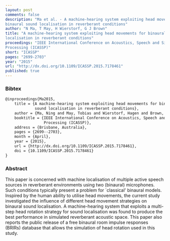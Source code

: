 ```yaml
---
layout: post
comments: false
description: "Ma et al. - A machine-hearing system exploiting head movements for
binaural sound localisation in reverberant conditions"
author: "N Ma, T May, H Wierstorf, G J Brown"
title: "A machine-hearing system exploiting head movements for binaural sound
localisation in reverberant conditions"
proceedings: "IEEE International Conference on Acoustics, Speech and Signal
Processing (ICASSP)"
short: "ICASSP"
pages: "2699-2703"
year: "2015"
url: "http://dx.doi.org/10.1109/ICASSP.2015.7178461"
published: true
---
```


### Bibtex

```latex
@inproceedings{Ma2015,
    title = {A machine-hearing system exploiting head movements for binaural
             sound localisation in reverberant conditions},
    author = {Ma, Ning and May, Tobias and Wierstorf, Hagen and Brown, Guy J.},
    booktitle = {IEEE International Conference on Acoustics, Speech and Signal
                 Processing (ICASSP)},
    address = {Brisbane, Australia},
    pages = {2699--2703},
    month = {April},
    year = {2015},
    url = {http://dx.doi.org/10.1109/ICASSP.2015.7178461},
    doi = {10.1109/ICASSP.2015.7178461}
}
```

### Abstract

This paper is concerned with machine localisation of multiple active speech
sources in reverberant environments using two (binaural) microphones. Such
conditions typically present a problem for `classical' binaural models. Inspired
by the human ability to utilise head movements, the current study investigated
the influence of different head movement strategies on binaural sound
localisation. A machine-hearing system that exploits a multi-step head rotation
strategy for sound localisation was found to produce the best performance in
simulated reverberant acoustic space. This paper also reports the public release
of a free binaural room impulse responses (BRIRs) database that allows the
simulation of head rotation used in this study.
